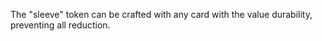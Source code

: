 The "sleeve" token can be crafted with any card with the value durability, preventing all reduction.
